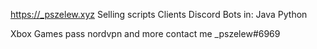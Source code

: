 https://_pszelew.xyz
Selling scripts
Clients
Discord Bots in:
Java
Python

Xbox Games pass nordvpn and more contact me _pszelew#6969
